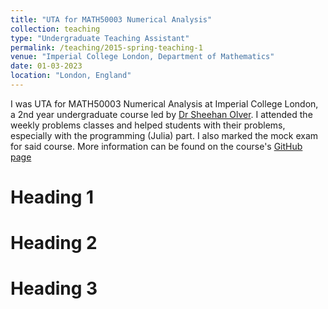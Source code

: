```yaml
---
title: "UTA for MATH50003 Numerical Analysis"
collection: teaching
type: "Undergraduate Teaching Assistant"
permalink: /teaching/2015-spring-teaching-1
venue: "Imperial College London, Department of Mathematics"
date: 01-03-2023
location: "London, England"
---
```


I was UTA for MATH50003 Numerical Analysis at Imperial College London, a 2nd year undergraduate course led by [Dr Sheehan Olver](https://www.ma.imperial.ac.uk/~solver/). I attended the weekly problems classes and helped students with their problems, especially with the programming (Julia) part. I also marked the mock exam for said course. More information can be found on the course's [GitHub page](https://github.com/Imperial-MATH50003/MATH50003NumericalAnalysis/tree/main)

Heading 1
======

Heading 2
======

Heading 3
======
